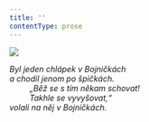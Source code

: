 ```yaml
---
title: ''
contentType: prose
---
```


![](../Images/057.jpg)

_Byl jeden chlápek v Bojničkách  
a chodil jenom po špičkách.  
         „Běž se s tím někam schovat!  
         Takhle se vyvyšovat,“  
volali na něj v Bojničkách._
